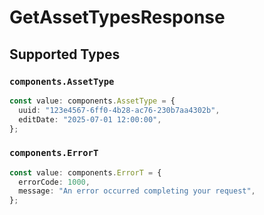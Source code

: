 # GetAssetTypesResponse


## Supported Types

### `components.AssetType`

```typescript
const value: components.AssetType = {
  uuid: "123e4567-6ff0-4b28-ac76-230b7aa4302b",
  editDate: "2025-07-01 12:00:00",
};
```

### `components.ErrorT`

```typescript
const value: components.ErrorT = {
  errorCode: 1000,
  message: "An error occurred completing your request",
};
```

